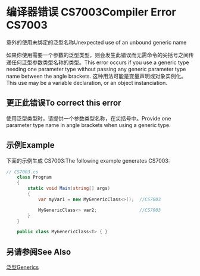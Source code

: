 # <a name="compiler-error-cs7003"></a><span data-ttu-id="fff80-101">编译器错误 CS7003</span><span class="sxs-lookup"><span data-stu-id="fff80-101">Compiler Error CS7003</span></span>
<span data-ttu-id="fff80-102">意外的使用未绑定的泛型名称</span><span class="sxs-lookup"><span data-stu-id="fff80-102">Unexpected use of an unbound generic name</span></span>

<span data-ttu-id="fff80-103">如果你使用需要一个参数的泛型类型，则会发生此错误而无需命令的尖括号之间传递任何泛型参数类型名称的类型。</span><span class="sxs-lookup"><span data-stu-id="fff80-103">This error occurs if you use a generic type needing one parameter type without passing any generic parameter type name between the angle brackets.</span></span> <span data-ttu-id="fff80-104">这种用法可能是变量声明或对象实例化。</span><span class="sxs-lookup"><span data-stu-id="fff80-104">This use may be a variable declaration, or an object instanciation.</span></span>

## <a name="to-correct-this-error"></a><span data-ttu-id="fff80-105">更正此错误</span><span class="sxs-lookup"><span data-stu-id="fff80-105">To correct this error</span></span>  
  
<span data-ttu-id="fff80-106">使用泛型类型时，请提供一个参数类型名称，在尖括号中。</span><span class="sxs-lookup"><span data-stu-id="fff80-106">Provide one parameter type name in angle brackets when using a generic type.</span></span>  

 ## <a name="example"></a><span data-ttu-id="fff80-107">示例</span><span class="sxs-lookup"><span data-stu-id="fff80-107">Example</span></span>  
 <span data-ttu-id="fff80-108">下面的示例生成 CS7003:</span><span class="sxs-lookup"><span data-stu-id="fff80-108">The following example generates CS7003:</span></span>  
  
```csharp  
// CS7003.cs  
    class Program
    {
        static void Main(string[] args)
        {
            var myVar1 = new MyGenericClass<>();  //CS7003

            MyGenericClass<> var2;                //CS7003
        }
    }

    public class MyGenericClass<T> { }
```

## <a name="see-also"></a><span data-ttu-id="fff80-109">另请参阅</span><span class="sxs-lookup"><span data-stu-id="fff80-109">See Also</span></span>  
 [<span data-ttu-id="fff80-110">泛型</span><span class="sxs-lookup"><span data-stu-id="fff80-110">Generics</span></span>](../../../csharp/programming-guide/generics/generic-type-parameters.md)   